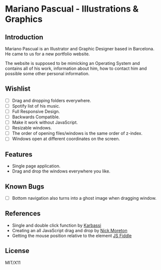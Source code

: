 # Mariano Pascual - Illustrations & Graphics
## Introduction
Mariano Pascual is an Illustrator and Graphic Designer based in Barcelona. He came to us for a new portfolio website.

The website is supposed to be mimicking an Operating System and contains all of his work, information about him, how to contact him and possible some other personal information.

## Wishlist
- [ ] Drag and dropping folders everywhere.
- [ ] Spotify list of his music.
- [ ] Full Responsive Design.
- [ ] Backwards Compatible.
- [ ] Make it work without JavaScript.
- [ ] Resizable windows.
- [ ] The order of opening files/windows is the same order of z-index.
- [ ] Windows open at different coordinates on the screen.

## Features
- Single page application.
- Drag and drop the windows everywhere you like.

## Known Bugs
- [ ] Bottom navigation also turns into a ghost image when dragging window.

## References
- Single and double click function by [Karbassi](https://gist.github.com/karbassi/639453)
- Creating an all JavaScript drag and drop by [Nick Moreton](https://codepen.io/nickmoreton/pen/ogryWa)
- Getting the mouse position relative to the element [JS Fiddle](http://jsfiddle.net/WhrFt/)

## License
MIT/X11
